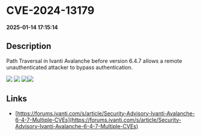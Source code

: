 # CVE-2024-13179

**2025-01-14 17:15:14**

## Description
Path Traversal in Ivanti Avalanche before version 6.4.7 allows a remote unauthenticated attacker to bypass authentication.

![](https://img.shields.io/static/v1?label=Score&message=7.3&color=red)
![](https://img.shields.io/static/v1?label=Severity&message=HIGH&color=red)
![](https://img.shields.io/static/v1?label=CWE&message=Traversal&color=green)![](https://img.shields.io/static/v1?label=CWE&message=Traversal&color=green)

## Links
- [https://forums.ivanti.com/s/article/Security-Advisory-Ivanti-Avalanche-6-4-7-Multiple-CVEs](https://forums.ivanti.com/s/article/Security-Advisory-Ivanti-Avalanche-6-4-7-Multiple-CVEs)
